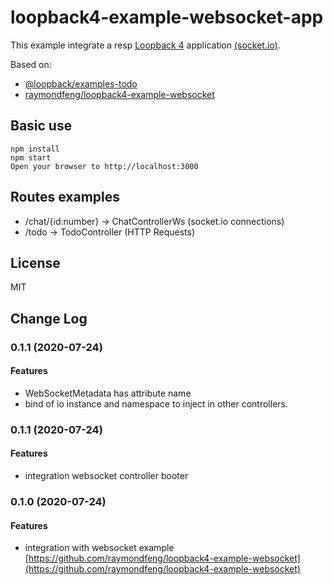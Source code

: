 # loopback4-example-websocket-app

This example integrate a resp [Loopback 4](https://loopback.io/doc/en/lb4/) application [(socket.io)](https://socket.io).

Based on:
* [@loopback/examples-todo](https://github.com/strongloop/loopback-next/tree/master/examples/todo)
* [raymondfeng/loopback4-example-websocket](https://github.com/raymondfeng/loopback4-example-websocket)

## Basic use

```
npm install
npm start
Open your browser to http://localhost:3000
```

## Routes examples
* /chat/{id:number} -> ChatControllerWs (socket.io connections)
* /todo -> TodoController (HTTP Requests)

## License

MIT

## Change Log

### 0.1.1 (2020-07-24)

#### Features

* WebSocketMetadata has attribute name
* bind of io instance and namespace to inject in other controllers.

### 0.1.1 (2020-07-24)

#### Features

* integration websocket controller booter 

### 0.1.0 (2020-07-24)

#### Features

* integration with websocket example [https://github.com/raymondfeng/loopback4-example-websocket](https://github.com/raymondfeng/loopback4-example-websocket) 

